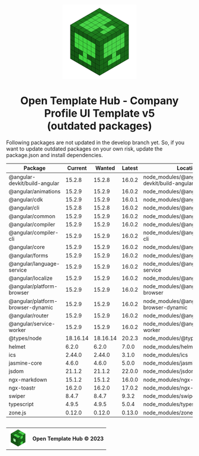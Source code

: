 <p align="center">
  <a href="https://opentemplatehub.com">
    <img src="https://raw.githubusercontent.com/open-template-hub/open-template-hub.github.io/master/assets/logo/ui/web-ui-logo.png" alt="Logo" width=200>
  </a>
</p>


<h1 align="center">
Open Template Hub - Company Profile UI Template v5
  <br/>
(outdated packages)
</h1>

Following packages are not updated in the develop branch yet. So, if you want to update outdated packages on your own risk, update the package.json and install dependencies.

| Package | Current | Wanted | Latest | Location |
| --- | --- | --- | --- | --- |
| @angular-devkit/build-angular | 15.2.8 | 15.2.8 | 16.0.2 | node_modules/@angular-devkit/build-angular |
| @angular/animations | 15.2.9 | 15.2.9 | 16.0.2 | node_modules/@angular/animations |
| @angular/cdk | 15.2.9 | 15.2.9 | 16.0.1 | node_modules/@angular/cdk |
| @angular/cli | 15.2.8 | 15.2.8 | 16.0.2 | node_modules/@angular/cli |
| @angular/common | 15.2.9 | 15.2.9 | 16.0.2 | node_modules/@angular/common |
| @angular/compiler | 15.2.9 | 15.2.9 | 16.0.2 | node_modules/@angular/compiler |
| @angular/compiler-cli | 15.2.9 | 15.2.9 | 16.0.2 | node_modules/@angular/compiler-cli |
| @angular/core | 15.2.9 | 15.2.9 | 16.0.2 | node_modules/@angular/core |
| @angular/forms | 15.2.9 | 15.2.9 | 16.0.2 | node_modules/@angular/forms |
| @angular/language-service | 15.2.9 | 15.2.9 | 16.0.2 | node_modules/@angular/language-service |
| @angular/localize | 15.2.9 | 15.2.9 | 16.0.2 | node_modules/@angular/localize |
| @angular/platform-browser | 15.2.9 | 15.2.9 | 16.0.2 | node_modules/@angular/platform-browser |
| @angular/platform-browser-dynamic | 15.2.9 | 15.2.9 | 16.0.2 | node_modules/@angular/platform-browser-dynamic |
| @angular/router | 15.2.9 | 15.2.9 | 16.0.2 | node_modules/@angular/router |
| @angular/service-worker | 15.2.9 | 15.2.9 | 16.0.2 | node_modules/@angular/service-worker |
| @types/node | 18.16.14 | 18.16.14 | 20.2.3 | node_modules/@types/node |
| helmet | 6.2.0 | 6.2.0 | 7.0.0 | node_modules/helmet |
| ics | 2.44.0 | 2.44.0 | 3.1.0 | node_modules/ics |
| jasmine-core | 4.6.0 | 4.6.0 | 5.0.0 | node_modules/jasmine-core |
| jsdom | 21.1.2 | 21.1.2 | 22.0.0 | node_modules/jsdom |
| ngx-markdown | 15.1.2 | 15.1.2 | 16.0.0 | node_modules/ngx-markdown |
| ngx-toastr | 16.2.0 | 16.2.0 | 17.0.2 | node_modules/ngx-toastr |
| swiper | 8.4.7 | 8.4.7 | 9.3.2 | node_modules/swiper |
| typescript | 4.9.5 | 4.9.5 | 5.0.4 | node_modules/typescript |
| zone.js | 0.12.0 | 0.12.0 | 0.13.0 | node_modules/zone.js |

<table align="right"><tr><td><a href="https://opentemplatehub.com"><img src="https://raw.githubusercontent.com/open-template-hub/open-template-hub.github.io/master/assets/logo/brand-logo.png" width="50px" alt="oth"/></a></td><td><b>Open Template Hub © 2023</b></td></tr></table>

